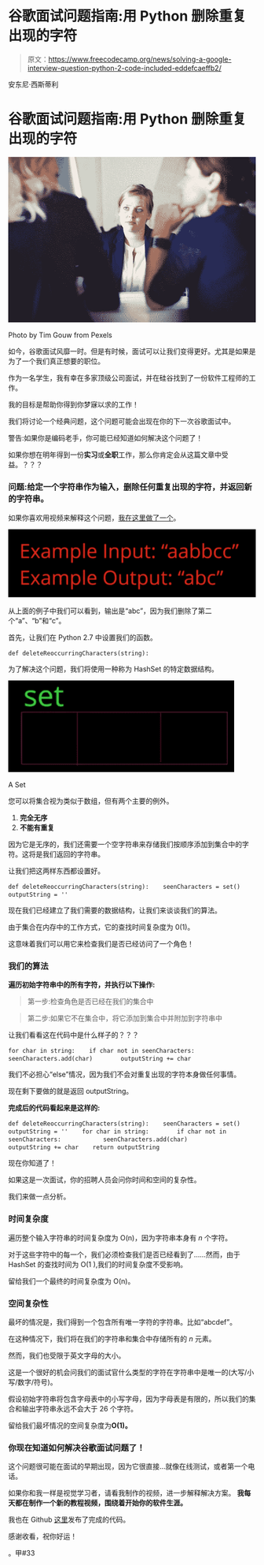 # 谷歌面试问题指南:用 Python 删除重复出现的字符

> 原文：<https://www.freecodecamp.org/news/solving-a-google-interview-question-python-2-code-included-eddefcaeffb2/>

安东尼·西斯蒂利

# 谷歌面试问题指南:用 Python 删除重复出现的字符

![u5BpGYgfdJJ1t5cWj5McotcvNXiV375fUFQp](img/730dc51508d9fc065588554bcd2abfb6.png)

Photo by Tim Gouw from Pexels

如今，谷歌面试风靡一时。但是有时候，面试可以让我们变得更好。尤其是如果是为了一个我们真正想要的职位。

作为一名学生，我有幸在多家顶级公司面试，并在硅谷找到了一份软件工程师的工作。

我的目标是帮助你得到你梦寐以求的工作！

我们将讨论一个经典问题，这个问题可能会出现在你的下一次谷歌面试中。

警告:如果你是编码老手，你可能已经知道如何解决这个问题了！

如果你想在明年得到一份**实习**或**全职**工作，那么你肯定会从这篇文章中受益。？？？

### 问题:给定一个字符串作为输入，删除任何重复出现的字符，并返回新的字符串。

如果你喜欢用视频来解释这个问题，[我在这里做了一个](https://www.youtube.com/watch?v=EaNX2PG6PEM)。

![vv17teBZkBcz1N9YYWbuSuDrjToPBRKECOs9](img/a3ce3a5585125daa3b8c118b339c3f36.png)

从上面的例子中我们可以看到，输出是“abc”，因为我们删除了第二个“a”、“b”和“c”。

首先，让我们在 Python 2.7 中设置我们的函数。

```
def deleteReoccurringCharacters(string):
```

为了解决这个问题，我们将使用一种称为 HashSet 的特定数据结构。

![LcEjXtDtuirkkf-VWJ5VNDes95irHF-8K89D](img/4922b1d205b0b5317175382ee370bfb0.png)

A Set

您可以将集合视为类似于数组，但有两个主要的例外。

1.  **完全无序**
2.  **不能有重复**

因为它是无序的，我们还需要一个空字符串来存储我们按顺序添加到集合中的字符。这将是我们返回的字符串。

让我们把这两样东西都设置好。

```
def deleteReoccurringCharacters(string):    seenCharacters = set()    outputString = ''
```

现在我们已经建立了我们需要的数据结构，让我们来谈谈我们的算法。

由于集合在内存中的工作方式，它的查找时间复杂度为 0(1)。

这意味着我们可以用它来检查我们是否已经访问了一个角色！

### 我们的算法

**遍历初始字符串中的所有字符，并执行以下操作:**

> 第一步:检查角色是否已经在我们的集合中

> 第二步:如果它不在集合中，将它添加到集合中并附加到字符串中

让我们看看这在代码中是什么样子的？？？

```
for char in string:    if char not in seenCharacters:        seenCharacters.add(char)        outputString += char
```

我们不必担心“else”情况，因为我们不会对重复出现的字符本身做任何事情。

现在剩下要做的就是返回 outputString。

**完成后的代码看起来是这样的:**

```
def deleteReoccurringCharacters(string):    seenCharacters = set()    outputString = ''    for char in string:        if char not in seenCharacters:            seenCharacters.add(char)            outputString += char    return outputString
```

现在你知道了！

如果这是一次面试，你的招聘人员会问你时间和空间的复杂性。

我们来做一点分析。

### 时间复杂度

遍历整个输入字符串的时间复杂度为 O(n)，因为字符串本身有 *n* 个字符。

对于这些字符中的每一个，我们必须检查我们是否已经看到了……然而，由于 HashSet 的查找时间为 O(1 ),我们的时间复杂度不受影响。

留给我们一个最终的时间复杂度为 O(n)。

### 空间复杂性

最坏的情况是，我们得到一个包含所有唯一字符的字符串。比如“abcdef”。

在这种情况下，我们将在我们的字符串和集合中存储所有的 *n* 元素。

然而，我们也受限于英文字母的大小。

这是一个很好的机会问我们的面试官什么类型的字符在字符串中是唯一的(大写/小写/数字/符号)。

假设初始字符串将包含字母表中的小写字母，因为字母表是有限的，所以我们的集合和输出字符串永远不会大于 26 个字符。

留给我们最坏情况的空间复杂度为**O(1)。**

### 你现在知道如何解决谷歌面试问题了！

这个问题很可能在面试的早期出现，因为它很直接…就像在线测试，或者第一个电话。

如果你和我一样是视觉学习者，请看我制作的视频，进一步解释解决方案。 **我每天都在制作一个新的教程视频，围绕着开始你的软件生涯。**

我也在 Github [这里](https://github.com/AtotheY/YoutubeTutorials/blob/master/InterviewPrep/deleteReoccuringCharacters.py)发布了完成的代码。

感谢收看，祝你好运！

。甲#33